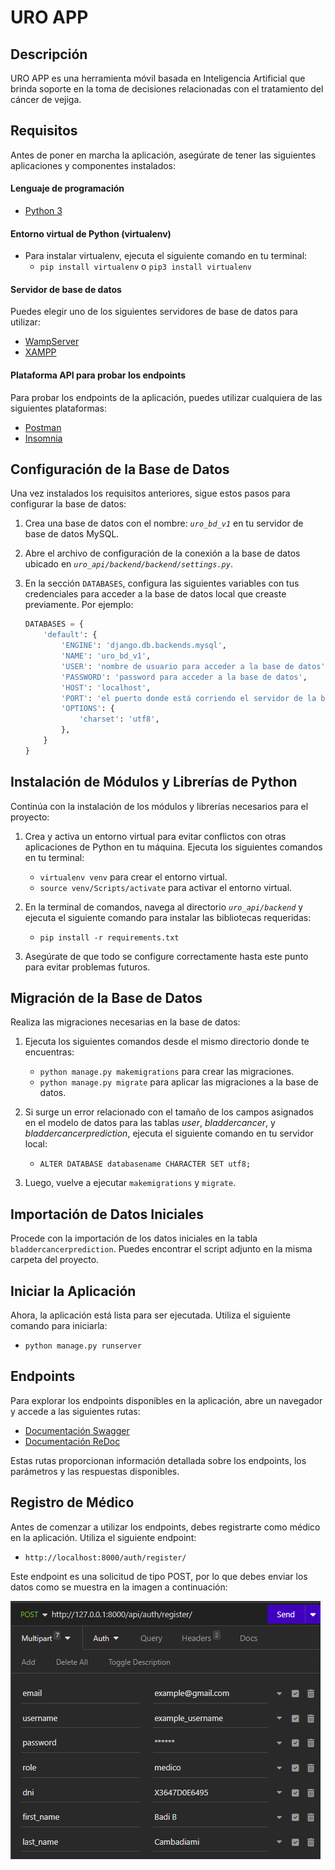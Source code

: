 # URO APP

## Descripción
URO APP es una herramienta móvil basada en Inteligencia Artificial que brinda soporte en la toma de decisiones relacionadas con el tratamiento del cáncer de vejiga.

## Requisitos
Antes de poner en marcha la aplicación, asegúrate de tener las siguientes aplicaciones y componentes instalados:

#### Lenguaje de programación
- [Python 3](https://www.python.org/downloads/)

#### Entorno virtual de Python (virtualenv)
- Para instalar virtualenv, ejecuta el siguiente comando en tu terminal:
  - `pip install virtualenv` o `pip3 install virtualenv`

#### Servidor de base de datos
Puedes elegir uno de los siguientes servidores de base de datos para utilizar:
- [WampServer](https://www.wampserver.com/en/download-wampserver-64bits/)
- [XAMPP](https://www.apachefriends.org/es/download.html)

#### Plataforma API para probar los endpoints
Para probar los endpoints de la aplicación, puedes utilizar cualquiera de las siguientes plataformas:
- [Postman](https://www.postman.com/downloads/)
- [Insomnia](https://insomnia.rest/download)

## Configuración de la Base de Datos
Una vez instalados los requisitos anteriores, sigue estos pasos para configurar la base de datos:

1. Crea una base de datos con el nombre: *`uro_bd_v1`* en tu servidor de base de datos MySQL.

2. Abre el archivo de configuración de la conexión a la base de datos ubicado en *`uro_api/backend/backend/settings.py`*.

3. En la sección `DATABASES`, configura las siguientes variables con tus credenciales para acceder a la base de datos local que creaste previamente. Por ejemplo:

   ```python
   DATABASES = {
       'default': {
           'ENGINE': 'django.db.backends.mysql',
           'NAME': 'uro_bd_v1',
           'USER': 'nombre de usuario para acceder a la base de datos',
           'PASSWORD': 'password para acceder a la base de datos',
           'HOST': 'localhost',
           'PORT': 'el puerto donde está corriendo el servidor de la base de datos',
           'OPTIONS': {
               'charset': 'utf8',
           },
       }
   }
   ```

## Instalación de Módulos y Librerías de Python
Continúa con la instalación de los módulos y librerías necesarios para el proyecto:

1. Crea y activa un entorno virtual para evitar conflictos con otras aplicaciones de Python en tu máquina. Ejecuta los siguientes comandos en tu terminal:

   - `virtualenv venv` para crear el entorno virtual.
   - `source venv/Scripts/activate` para activar el entorno virtual.

2. En la terminal de comandos, navega al directorio *`uro_api/backend`* y ejecuta el siguiente comando para instalar las bibliotecas requeridas:

   - `pip install -r requirements.txt`

3. Asegúrate de que todo se configure correctamente hasta este punto para evitar problemas futuros.

## Migración de la Base de Datos
Realiza las migraciones necesarias en la base de datos:

1. Ejecuta los siguientes comandos desde el mismo directorio donde te encuentras:

   - `python manage.py makemigrations` para crear las migraciones.
   - `python manage.py migrate` para aplicar las migraciones a la base de datos.

2. Si surge un error relacionado con el tamaño de los campos asignados en el modelo de datos para las tablas *user*, *bladdercancer*, y *bladdercancerprediction*, ejecuta el siguiente comando en tu servidor local:

   - `ALTER DATABASE databasename CHARACTER SET utf8;`

3. Luego, vuelve a ejecutar `makemigrations` y `migrate`.

## Importación de Datos Iniciales
Procede con la importación de los datos iniciales en la tabla `bladdercancerprediction`. Puedes encontrar el script adjunto en la misma carpeta del proyecto.

## Iniciar la Aplicación
Ahora, la aplicación está lista para ser ejecutada. Utiliza el siguiente comando para iniciarla:

- `python manage.py runserver`

## Endpoints
Para explorar los endpoints disponibles en la aplicación, abre un navegador y accede a las siguientes rutas:

- [Documentación Swagger](http://localhost:8000/docs)
- [Documentación ReDoc](http://localhost:8000/redocs)

Estas rutas proporcionan información detallada sobre los endpoints, los parámetros y las respuestas disponibles.

## Registro de Médico
Antes de comenzar a utilizar los endpoints, debes registrarte como médico en la aplicación. Utiliza el siguiente endpoint:

- `http://localhost:8000/auth/register/`

Este endpoint es una solicitud de tipo POST, por lo que debes enviar los datos como se muestra en la imagen a continuación:

![registro medico](img/registro_medico.png)